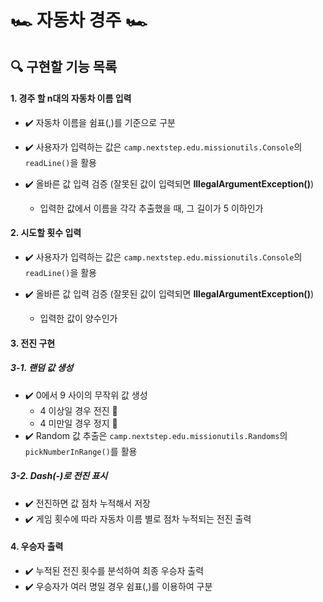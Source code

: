 # 🏎️ 자동차 경주 🏎️

## 🔍 구현할 기능 목록

#### 1. 경주 할 n대의 자동차 이름 입력
- ✔️ 자동차 이름을 쉼표(,)를 기준으로 구분
- ✔️ 사용자가 입력하는 값은 `camp.nextstep.edu.missionutils.Console`의 `readLine()`을 활용
- ✔️ 올바른 값 입력 검증 (잘못된 값이 입력되면 **IllegalArgumentException()**)

  - 입력한 값에서 이름을 각각 추출했을 때, 그 길이가 5 이하인가

#### 2. 시도할 횟수 입력
- ✔️ 사용자가 입력하는 값은 `camp.nextstep.edu.missionutils.Console`의 `readLine()`을 활용
- ✔️ 올바른 값 입력 검증 (잘못된 값이 입력되면 **IllegalArgumentException()**)

  - 입력한 값이 양수인가

#### 3. 전진 구현

##### 3-1. 랜덤 값 생성
- ✔️ 0에서 9 사이의 무작위 값 생성
  - 4 이상일 경우 전진 💨
  - 4 미만일 경우 정지 🛑
- ✔️ Random 값 추출은 `camp.nextstep.edu.missionutils.Randoms`의 `pickNumberInRange()`를 활용

##### 3-2. Dash(-)로 전진 표시
- ✔️ 전진하면 값 점차 누적해서 저장
- ✔️ 게임 횟수에 따라 자동차 이름 별로 점차 누적되는 전진 출력

#### 4. 우승자 출력
- ✔️ 누적된 전진 횟수를 분석하여 최종 우승자 출력
- ✔️ 우승자가 여러 명일 경우 쉼표(,)를 이용하여 구분

